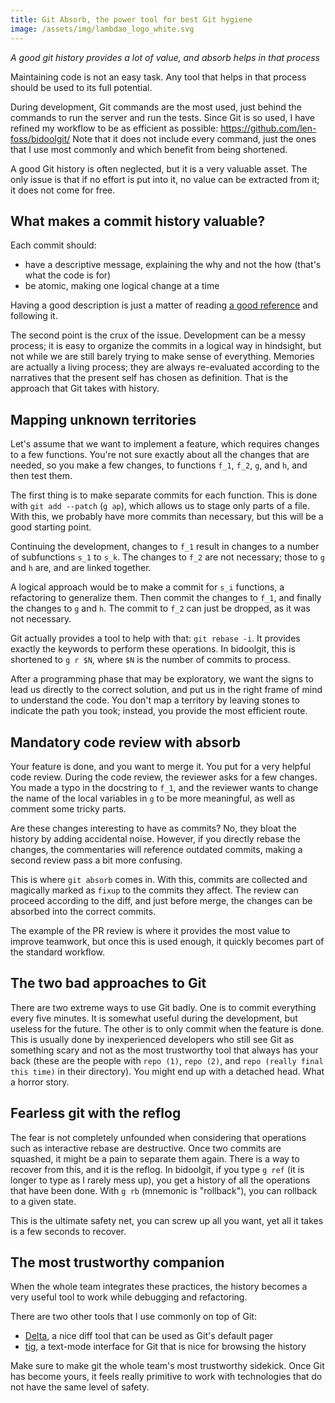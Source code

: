 ```yaml
---
title: Git Absorb, the power tool for best Git hygiene 
image: /assets/img/lambdao_logo_white.svg
---
```


_A good git history provides a lot of value, and absorb helps in that process_

Maintaining code is not an easy task.
Any tool that helps in that process should be used to its full potential.

During development, Git commands are the most used, just behind the commands to run the server and run the tests.
Since Git is so used, I have refined my workflow to be as efficient as possible:
https://github.com/len-foss/bidoolgit/
Note that it does not include every command, just the ones that I use most commonly and which benefit from being shortened.

A good Git history is often neglected, but it is a very valuable asset. 
The only issue is that if no effort is put into it, no value can be extracted from it; it does not come for free.

## What makes a commit history valuable?

Each commit should:
- have a descriptive message, explaining the why and not the how (that's what the code is for)
- be atomic, making one logical change at a time

Having a good description is just a matter of reading [a good reference](https://cbea.ms/git-commit/) and following it.

The second point is the crux of the issue.
Development can be a messy process; it is easy to organize the commits in a logical way in hindsight, but not while we are still barely trying to make sense of everything.
Memories are actually a living process; they are always re-evaluated according to the narratives that the present self has chosen as definition.
That is the approach that Git takes with history.

## Mapping unknown territories

Let's assume that we want to implement a feature, which requires changes to a few functions.
You're not sure exactly about all the changes that are needed, so you make a few changes, to functions `f_1`, `f_2`, `g`, and `h`, and then test them.

The first thing is to make separate commits for each function.
This is done with `git add --patch` (`g ap`), which allows us to stage only parts of a file.
With this, we probably have more commits than necessary, but this will be a good starting point.

Continuing the development, changes to `f_1`  result in changes to a number of subfunctions `s_1` to `s_k`. 
The changes to `f_2` are not necessary; those to `g` and `h` are, and are linked together.

A logical approach would be to make a commit for `s_i` functions, a refactoring to generalize them.
Then commit the changes to `f_1`, and finally the changes to `g` and `h`. 
The commit to `f_2` can just be dropped, as it was not necessary.

Git actually provides a tool to help with that: `git rebase -i`.
It provides exactly the keywords to perform these operations.
In bidoolgit, this is shortened to `g r $N`, where `$N` is the number of commits to process.

After a programming phase that may be exploratory, we want the signs to lead us directly to the correct solution, and put us in the right frame of mind to understand the code.
You don't map a territory by leaving stones to indicate the path you took; instead, you provide the most efficient route.

## Mandatory code review with absorb

Your feature is done, and you want to merge it. 
You put for a very helpful code review.
During the code review, the reviewer asks for a few changes. 
You made a typo in the docstring to `f_1`, and the reviewer wants to change the name of the local variables in `g` to be more meaningful, as well as comment some tricky parts.

Are these changes interesting to have as commits? 
No, they bloat the history by adding accidental noise.
However, if you directly rebase the changes, the commentaries will reference outdated commits,  making a second review pass a bit more confusing.

This is where `git absorb` comes in. 
With this, commits are collected and magically marked as `fixup` to the commits they affect.
The review can proceed according to the diff, and just before merge, the changes can be absorbed into the correct commits.

The example of the PR review is where it provides the most value to improve teamwork, but once this is used enough, it quickly becomes part of the standard workflow.

## The two bad approaches to Git

There are two extreme ways to use Git badly.
One is to commit everything every five minutes.
It is somewhat useful during the development, but useless for the future.
The other is to only commit when the feature is done.
This is usually done by inexperienced developers who still see Git as something scary and not as the most trustworthy tool that always has your back (these are the people with `repo (1)`, `repo (2)`, and `repo (really final this time)` in their directory).
You might end up with a detached head. 
What a horror story.

## Fearless git with the reflog

The fear is not completely unfounded when considering that operations such as interactive rebase are destructive.
Once two commits are squashed, it might be a pain to separate them again.
There is a way to recover from this, and it is the reflog.
In bidoolgit, if you type `g ref` (it is longer to type as I rarely mess up), you get a history of all the operations that have been done.
With `g rb` (mnemonic is "rollback"), you can rollback to a given state.

This is the ultimate safety net, you can screw up all you want, yet all it takes is a few seconds to recover.

## The most trustworthy companion

When the whole team integrates these practices, the history becomes a very useful tool to work while debugging and refactoring.

There are two other tools that I use commonly on top of Git: 
- [Delta](https://dandavison.github.io/delta/), a nice diff tool that can be used as Git's default pager
- [tig](https://jonas.github.io/tig/doc/tig.1.html), a text-mode interface for Git that is nice for browsing the history

Make sure to make git the whole team's most trustworthy sidekick. 
Once Git has become yours, it feels really primitive to work with technologies that do not have the same level of safety.